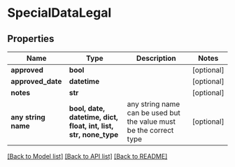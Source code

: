 # SpecialDataLegal


## Properties
Name | Type | Description | Notes
------------ | ------------- | ------------- | -------------
**approved** | **bool** |  | [optional] 
**approved_date** | **datetime** |  | [optional] 
**notes** | **str** |  | [optional] 
**any string name** | **bool, date, datetime, dict, float, int, list, str, none_type** | any string name can be used but the value must be the correct type | [optional]

[[Back to Model list]](../README.md#documentation-for-models) [[Back to API list]](../README.md#documentation-for-api-endpoints) [[Back to README]](../README.md)


